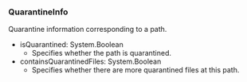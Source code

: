 ### QuarantineInfo
Quarantine information corresponding to a path.

- isQuarantined: System.Boolean
  - Specifies whether the path is quarantined.
- containsQuarantinedFiles: System.Boolean
  - Specifies whether there are more quarantined files at this path.
